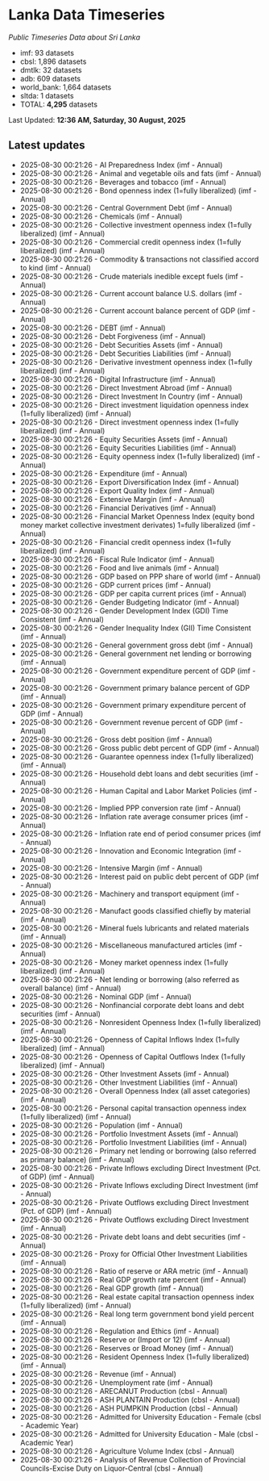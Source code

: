 # Lanka Data Timeseries
*Public Timeseries Data about Sri Lanka*

* imf: 93 datasets
* cbsl: 1,896 datasets
* dmtlk: 32 datasets
* adb: 609 datasets
* world_bank: 1,664 datasets
* sltda: 1 datasets
* TOTAL: **4,295** datasets

Last Updated: **12:36 AM, Saturday, 30 August, 2025**

## Latest updates

* 2025-08-30 00:21:26 - AI Preparedness Index (imf - Annual)
* 2025-08-30 00:21:26 - Animal and vegetable oils and fats (imf - Annual)
* 2025-08-30 00:21:26 - Beverages and tobacco (imf - Annual)
* 2025-08-30 00:21:26 - Bond openness index (1=fully liberalized) (imf - Annual)
* 2025-08-30 00:21:26 - Central Government Debt (imf - Annual)
* 2025-08-30 00:21:26 - Chemicals (imf - Annual)
* 2025-08-30 00:21:26 - Collective investment openness index (1=fully liberalized) (imf - Annual)
* 2025-08-30 00:21:26 - Commercial credit openness index (1=fully liberalized) (imf - Annual)
* 2025-08-30 00:21:26 - Commodity & transactions not classified accord to kind (imf - Annual)
* 2025-08-30 00:21:26 - Crude materials inedible except fuels (imf - Annual)
* 2025-08-30 00:21:26 - Current account balance U.S. dollars (imf - Annual)
* 2025-08-30 00:21:26 - Current account balance percent of GDP (imf - Annual)
* 2025-08-30 00:21:26 - DEBT (imf - Annual)
* 2025-08-30 00:21:26 - Debt Forgiveness (imf - Annual)
* 2025-08-30 00:21:26 - Debt Securities Assets (imf - Annual)
* 2025-08-30 00:21:26 - Debt Securities Liabilities (imf - Annual)
* 2025-08-30 00:21:26 - Derivative investment openness index (1=fully liberalized) (imf - Annual)
* 2025-08-30 00:21:26 - Digital Infrastructure (imf - Annual)
* 2025-08-30 00:21:26 - Direct Investment Abroad (imf - Annual)
* 2025-08-30 00:21:26 - Direct Investment In Country (imf - Annual)
* 2025-08-30 00:21:26 - Direct investment liquidation openness index (1=fully liberalized) (imf - Annual)
* 2025-08-30 00:21:26 - Direct investment openness index (1=fully liberalized) (imf - Annual)
* 2025-08-30 00:21:26 - Equity Securities Assets (imf - Annual)
* 2025-08-30 00:21:26 - Equity Securities Liabilities (imf - Annual)
* 2025-08-30 00:21:26 - Equity openness index (1=fully liberalized) (imf - Annual)
* 2025-08-30 00:21:26 - Expenditure (imf - Annual)
* 2025-08-30 00:21:26 - Export Diversification Index (imf - Annual)
* 2025-08-30 00:21:26 - Export Quality Index (imf - Annual)
* 2025-08-30 00:21:26 - Extensive Margin (imf - Annual)
* 2025-08-30 00:21:26 - Financial Derivatives (imf - Annual)
* 2025-08-30 00:21:26 - Financial Market Openness Index (equity bond money market collective investment derivates) 1=fully liberalized (imf - Annual)
* 2025-08-30 00:21:26 - Financial credit openness index (1=fully liberalized) (imf - Annual)
* 2025-08-30 00:21:26 - Fiscal Rule Indicator (imf - Annual)
* 2025-08-30 00:21:26 - Food and live animals (imf - Annual)
* 2025-08-30 00:21:26 - GDP based on PPP share of world (imf - Annual)
* 2025-08-30 00:21:26 - GDP current prices (imf - Annual)
* 2025-08-30 00:21:26 - GDP per capita current prices (imf - Annual)
* 2025-08-30 00:21:26 - Gender Budgeting Indicator (imf - Annual)
* 2025-08-30 00:21:26 - Gender Development Index (GDI) Time Consistent (imf - Annual)
* 2025-08-30 00:21:26 - Gender Inequality Index (GII) Time Consistent (imf - Annual)
* 2025-08-30 00:21:26 - General government gross debt (imf - Annual)
* 2025-08-30 00:21:26 - General government net lending or borrowing (imf - Annual)
* 2025-08-30 00:21:26 - Government expenditure percent of GDP (imf - Annual)
* 2025-08-30 00:21:26 - Government primary balance percent of GDP (imf - Annual)
* 2025-08-30 00:21:26 - Government primary expenditure percent of GDP (imf - Annual)
* 2025-08-30 00:21:26 - Government revenue percent of GDP (imf - Annual)
* 2025-08-30 00:21:26 - Gross debt position (imf - Annual)
* 2025-08-30 00:21:26 - Gross public debt percent of GDP (imf - Annual)
* 2025-08-30 00:21:26 - Guarantee openness index (1=fully liberalized) (imf - Annual)
* 2025-08-30 00:21:26 - Household debt loans and debt securities (imf - Annual)
* 2025-08-30 00:21:26 - Human Capital and Labor Market Policies (imf - Annual)
* 2025-08-30 00:21:26 - Implied PPP conversion rate (imf - Annual)
* 2025-08-30 00:21:26 - Inflation rate average consumer prices (imf - Annual)
* 2025-08-30 00:21:26 - Inflation rate end of period consumer prices (imf - Annual)
* 2025-08-30 00:21:26 - Innovation and Economic Integration (imf - Annual)
* 2025-08-30 00:21:26 - Intensive Margin (imf - Annual)
* 2025-08-30 00:21:26 - Interest paid on public debt percent of GDP (imf - Annual)
* 2025-08-30 00:21:26 - Machinery and transport equipment (imf - Annual)
* 2025-08-30 00:21:26 - Manufact goods classified chiefly by material (imf - Annual)
* 2025-08-30 00:21:26 - Mineral fuels lubricants and related materials (imf - Annual)
* 2025-08-30 00:21:26 - Miscellaneous manufactured articles (imf - Annual)
* 2025-08-30 00:21:26 - Money market openness index (1=fully liberalized) (imf - Annual)
* 2025-08-30 00:21:26 - Net lending or borrowing (also referred as overall balance) (imf - Annual)
* 2025-08-30 00:21:26 - Nominal GDP (imf - Annual)
* 2025-08-30 00:21:26 - Nonfinancial corporate debt loans and debt securities (imf - Annual)
* 2025-08-30 00:21:26 - Nonresident Openness Index (1=fully liberalized) (imf - Annual)
* 2025-08-30 00:21:26 - Openness of Capital Inflows Index (1=fully liberalized) (imf - Annual)
* 2025-08-30 00:21:26 - Openness of Capital Outflows Index (1=fully liberalized) (imf - Annual)
* 2025-08-30 00:21:26 - Other Investment Assets (imf - Annual)
* 2025-08-30 00:21:26 - Other Investment Liabilities (imf - Annual)
* 2025-08-30 00:21:26 - Overall Openness Index (all asset categories) (imf - Annual)
* 2025-08-30 00:21:26 - Personal capital transaction openness index (1=fully liberalized) (imf - Annual)
* 2025-08-30 00:21:26 - Population (imf - Annual)
* 2025-08-30 00:21:26 - Portfolio Investment Assets (imf - Annual)
* 2025-08-30 00:21:26 - Portfolio Investment Liabilities (imf - Annual)
* 2025-08-30 00:21:26 - Primary net lending or borrowing (also referred as primary balance) (imf - Annual)
* 2025-08-30 00:21:26 - Private Inflows excluding Direct Investment (Pct. of GDP) (imf - Annual)
* 2025-08-30 00:21:26 - Private Inflows excluding Direct Investment (imf - Annual)
* 2025-08-30 00:21:26 - Private Outflows excluding Direct Investment (Pct. of GDP) (imf - Annual)
* 2025-08-30 00:21:26 - Private Outflows excluding Direct Investment (imf - Annual)
* 2025-08-30 00:21:26 - Private debt loans and debt securities (imf - Annual)
* 2025-08-30 00:21:26 - Proxy for Official Other Investment Liabilities (imf - Annual)
* 2025-08-30 00:21:26 - Ratio of reserve or ARA metric (imf - Annual)
* 2025-08-30 00:21:26 - Real GDP growth rate percent (imf - Annual)
* 2025-08-30 00:21:26 - Real GDP growth (imf - Annual)
* 2025-08-30 00:21:26 - Real estate capital transaction openness index (1=fully liberalized) (imf - Annual)
* 2025-08-30 00:21:26 - Real long term government bond yield percent (imf - Annual)
* 2025-08-30 00:21:26 - Regulation and Ethics (imf - Annual)
* 2025-08-30 00:21:26 - Reserve or (Import or 12) (imf - Annual)
* 2025-08-30 00:21:26 - Reserves or Broad Money (imf - Annual)
* 2025-08-30 00:21:26 - Resident Openness Index (1=fully liberalized) (imf - Annual)
* 2025-08-30 00:21:26 - Revenue (imf - Annual)
* 2025-08-30 00:21:26 - Unemployment rate (imf - Annual)
* 2025-08-30 00:21:26 - ARECANUT Production (cbsl - Annual)
* 2025-08-30 00:21:26 - ASH PLANTAIN Production (cbsl - Annual)
* 2025-08-30 00:21:26 - ASH PUMPKIN Production (cbsl - Annual)
* 2025-08-30 00:21:26 - Admitted for University Education - Female (cbsl - Academic Year)
* 2025-08-30 00:21:26 - Admitted for University Education - Male (cbsl - Academic Year)
* 2025-08-30 00:21:26 - Agriculture Volume Index (cbsl - Annual)
* 2025-08-30 00:21:26 - Analysis of Revenue Collection of Provincial Councils-Excise Duty on Liquor-Central (cbsl - Annual)